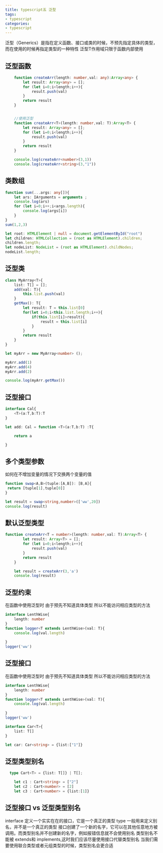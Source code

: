```yaml
---
title: typescript五 泛型
tags:
- typescript
categories:
- typescript 
---
```


泛型（Generics）是指在定义函数、接口或类的时候，不预先指定具体的类型，而在使用的时候再指定类型的一种特性
泛型T作用域只限于函数内部使用
## 泛型函数
```ts
    function createArr(length: number,val: any):Array<any> {
        let result: Array<any> = [];
        for (let i=0;i<length;i++){
            result.push(val)
        }
        return result
    }


    //使用泛型
    function createArr<T>(length: number,val: T):Array<T> {
        let result: Array<any> = [];
        for (let i=0;i<length;i++){
            result.push(val)
        }
        return result
    }

    console.log(createArr<number>(3,1))
    console.log(createArr<string>(3,"1"))
```
## 类数组

```ts
function sum(...args: any[]){
    let ars: IArguments = arguments ;
    console.log(ars)
    for (let i=0;i++;i<args.length){
        console.log(args[i])
    }
}
sum(1,2,3)

let root: HTMLElement | null = document.getElementById("root")
let children: HTMLCollection = (root as HTMLElement).children;
children.length;
let nodeList: NodeList = (root as HTMLElement).childNodes;
nodeList.length;
```
## 泛型类

```ts
class MyArray<T>{
    list: T[] = [];
    add(val: T){
        this.list.push(val)
    }
    getMax(): T{
        let result: T = this.list[0]
        for(let i=0;i<this.list.length;i++){
            if(this.list[i]>result){
                result = this.list[i]
            }
        }
        return result
    }
}

let myArr = new MyArray<number> ();

myArr.add(1)
myArr.add(4)
myArr.add(2)

console.log(myArr.getMax())
```

## 泛型接口
```ts
interface Cal{
    <T>(a:T,b:T):T
}

let add: Cal = function <T>(a:T,b:T) :T{

    return a

}
```

## 多个类型参数
如何在不增加变量的情况下交换两个变量的值
```ts
function swap<A,B>(tuple:[A,B]): [B,A]{
 return [tuple[1],tuple[0]]
}

let result = swap<string,number>(['ww',20])
console.log(result)
```


## 默认泛型类型
```ts
function createArr<T = number>(length: number,val: T):Array<T> {
        let result: Array<T> = [];
        for (let i=0;i<length;i++){
            result.push(val)
        }
        return result
    }

    let result = createArr(3,'a')
    console.log(result)
```
## 泛型约束
在函数中使用泛型时 由于预先不知道具体类型 所以不能访问相应类型的方法
```ts
interface LenthWise{
    length: number
}
function logger<T extends LenthWise>(val: T){
    console.log(val.length)
    
}
logger('ww')
```


## 泛型接口
在函数中使用泛型时 由于预先不知道具体类型 所以不能访问相应类型的方法
```ts
interface LenthWise{
    length: number
}
function logger<T extends LenthWise>(val: T){
    console.log(val.length)
    
}
logger('ww')

interface Car<T>{
    list: T[]
}

let car: Car<string> = {list:["1"]}
```


## 泛型类型别名
```ts
  type Cart<T> = {list: T[]} | T[];

    let c1 : Cart<string> = ["2"]
    let c2 : Cart<number> = [2]
    let c3 : Cart<number> = {list:[1]}
```


## 泛型接口 vs 泛型类型别名
interface 定义一个实实在在的接口，它是一个真正的类型
type 一般用来定义别名，并不是一个真正的类型
接口创建了一个新的名字，它可以在其他任意地方被调用。而类型别名并不创建新的名字，例如报错信息就不会使用别名
类型别名不能被 extends和 implements,这时我们应该尽量使用接口代替类型别名
当我们需要使用联合类型或者元组类型的时候，类型别名会更合适
